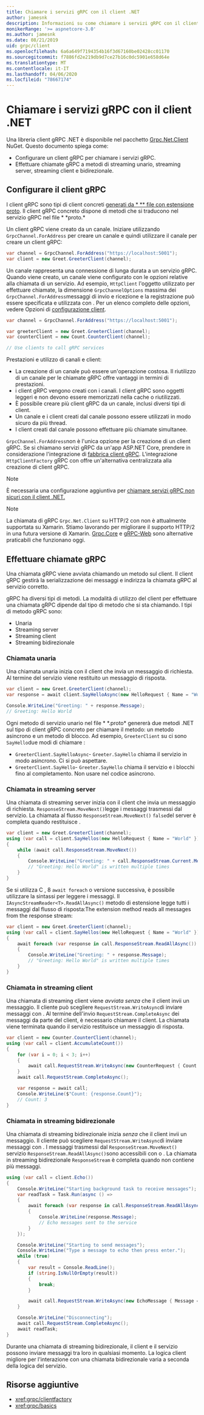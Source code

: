 ```yaml
---
title: Chiamare i servizi gRPC con il client .NET
author: jamesnk
description: Informazioni su come chiamare i servizi gRPC con il client gRPC .NET.
monikerRange: '>= aspnetcore-3.0'
ms.author: jamesnk
ms.date: 08/21/2019
uid: grpc/client
ms.openlocfilehash: 6a6a649f7194354b16f3d67160be02428cc01170
ms.sourcegitcommit: f7886fd2e219db9d7ce27b16c0dc5901e658d64e
ms.translationtype: MT
ms.contentlocale: it-IT
ms.lasthandoff: 04/06/2020
ms.locfileid: "78667174"
---
```

# <a name="call-grpc-services-with-the-net-client"></a>Chiamare i servizi gRPC con il client .NET

Una libreria client gRPC .NET è disponibile nel pacchetto [Grpc.Net.Client](https://www.nuget.org/packages/Grpc.Net.Client) NuGet. Questo documento spiega come:

* Configurare un client gRPC per chiamare i servizi gRPC.
* Effettuare chiamate gRPC a metodi di streaming unario, streaming server, streaming client e bidirezionale.

## <a name="configure-grpc-client"></a>Configurare il client gRPC

I client gRPC sono tipi di client concreti [generati da * \** file con estensione proto](xref:grpc/basics#generated-c-assets). Il client gRPC concreto dispone di metodi che si traducono nel servizio gRPC nel file * \*proto.*

Un client gRPC viene creato da un canale. Iniziare utilizzando `GrpcChannel.ForAddress` per creare un canale e quindi utilizzare il canale per creare un client gRPC:

```csharp
var channel = GrpcChannel.ForAddress("https://localhost:5001");
var client = new Greet.GreeterClient(channel);
```

Un canale rappresenta una connessione di lunga durata a un servizio gRPC. Quando viene creato, un canale viene configurato con le opzioni relative alla chiamata di un servizio. Ad esempio, `HttpClient` l'oggetto utilizzato per effettuare chiamate, la dimensione `GrpcChannelOptions` massima dei `GrpcChannel.ForAddress`messaggi di invio e ricezione e la registrazione può essere specificata e utilizzata con . Per un elenco completo delle opzioni, vedere Opzioni di [configurazione client](xref:grpc/configuration#configure-client-options).

```csharp
var channel = GrpcChannel.ForAddress("https://localhost:5001");

var greeterClient = new Greet.GreeterClient(channel);
var counterClient = new Count.CounterClient(channel);

// Use clients to call gRPC services
```

Prestazioni e utilizzo di canali e client:

* La creazione di un canale può essere un'operazione costosa. Il riutilizzo di un canale per le chiamate gRPC offre vantaggi in termini di prestazioni.
* i client gRPC vengono creati con i canali. I client gRPC sono oggetti leggeri e non devono essere memorizzati nella cache o riutilizzati.
* È possibile creare più client gRPC da un canale, inclusi diversi tipi di client.
* Un canale e i client creati dal canale possono essere utilizzati in modo sicuro da più thread.
* I client creati dal canale possono effettuare più chiamate simultanee.

`GrpcChannel.ForAddress`non è l'unica opzione per la creazione di un client gRPC. Se si chiamano servizi gRPC da un'app ASP.NET Core, prendere in considerazione l'integrazione di [fabbrica client gRPC](xref:grpc/clientfactory). L'integrazione `HttpClientFactory` gRPC con offre un'alternativa centralizzata alla creazione di client gRPC.

> [!NOTE]
> È necessaria una configurazione aggiuntiva per [chiamare servizi gRPC non sicuri con il client .NET.](xref:grpc/troubleshoot#call-insecure-grpc-services-with-net-core-client)

> [!NOTE]
> La chiamata di gRPC `Grpc.Net.Client` su HTTP/2 con non è attualmente supportata su Xamarin. Stiamo lavorando per migliorare il supporto HTTP/2 in una futura versione di Xamarin. [Grpc.Core](https://www.nuget.org/packages/Grpc.Core) e [gRPC-Web](xref:grpc/browser) sono alternative praticabili che funzionano oggi.

## <a name="make-grpc-calls"></a>Effettuare chiamate gRPC

Una chiamata gRPC viene avviata chiamando un metodo sul client. Il client gRPC gestirà la serializzazione dei messaggi e indirizza la chiamata gRPC al servizio corretto.

gRPC ha diversi tipi di metodi. La modalità di utilizzo del client per effettuare una chiamata gRPC dipende dal tipo di metodo che si sta chiamando. I tipi di metodo gRPC sono:

* Unaria
* Streaming server
* Streaming client
* Streaming bidirezionale

### <a name="unary-call"></a>Chiamata unaria

Una chiamata unaria inizia con il client che invia un messaggio di richiesta. Al termine del servizio viene restituito un messaggio di risposta.

```csharp
var client = new Greet.GreeterClient(channel);
var response = await client.SayHelloAsync(new HelloRequest { Name = "World" });

Console.WriteLine("Greeting: " + response.Message);
// Greeting: Hello World
```

Ogni metodo di servizio unario nel file * \*.proto* genererà due metodi .NET sul tipo di client gRPC concreto per chiamare il metodo: un metodo asincrono e un metodo di blocco. Ad esempio, `GreeterClient` su ci sono `SayHello`due modi di chiamare :

* `GreeterClient.SayHelloAsync`- `Greeter.SayHello` chiama il servizio in modo asincrono. Ci si può aspettare.
* `GreeterClient.SayHello`- `Greeter.SayHello` chiama il servizio e i blocchi fino al completamento. Non usare nel codice asincrono.

### <a name="server-streaming-call"></a>Chiamata in streaming server

Una chiamata di streaming server inizia con il client che invia un messaggio di richiesta. `ResponseStream.MoveNext()`legge i messaggi trasmessi dal servizio. La chiamata al flusso `ResponseStream.MoveNext()` `false`del server è completa quando restituisce .

```csharp
var client = new Greet.GreeterClient(channel);
using (var call = client.SayHellos(new HelloRequest { Name = "World" }))
{
    while (await call.ResponseStream.MoveNext())
    {
        Console.WriteLine("Greeting: " + call.ResponseStream.Current.Message);
        // "Greeting: Hello World" is written multiple times
    }
}
```

Se si utilizza C , 8 `await foreach` o versione successiva, è possibile utilizzare la sintassi per leggere i messaggi. Il `IAsyncStreamReader<T>.ReadAllAsync()` metodo di estensione legge tutti i messaggi dal flusso di risposta:The extension method reads all messages from the response stream:

```csharp
var client = new Greet.GreeterClient(channel);
using (var call = client.SayHellos(new HelloRequest { Name = "World" }))
{
    await foreach (var response in call.ResponseStream.ReadAllAsync())
    {
        Console.WriteLine("Greeting: " + response.Message);
        // "Greeting: Hello World" is written multiple times
    }
}
```

### <a name="client-streaming-call"></a>Chiamata in streaming client

Una chiamata di streaming client viene *avviata senza* che il client invii un messaggio. Il cliente può scegliere `RequestStream.WriteAsync`di inviare messaggi con . Al termine dell'invio `RequestStream.CompleteAsync` dei messaggi da parte del client, è necessario chiamare il client. La chiamata viene terminata quando il servizio restituisce un messaggio di risposta.

```csharp
var client = new Counter.CounterClient(channel);
using (var call = client.AccumulateCount())
{
    for (var i = 0; i < 3; i++)
    {
        await call.RequestStream.WriteAsync(new CounterRequest { Count = 1 });
    }
    await call.RequestStream.CompleteAsync();

    var response = await call;
    Console.WriteLine($"Count: {response.Count}");
    // Count: 3
}
```

### <a name="bi-directional-streaming-call"></a>Chiamata in streaming bidirezionale

Una chiamata di streaming bidirezionale inizia *senza* che il client invii un messaggio. Il cliente può scegliere `RequestStream.WriteAsync`di inviare messaggi con . I messaggi trasmessi dal `ResponseStream.MoveNext()` servizio `ResponseStream.ReadAllAsync()`sono accessibili con o . La chiamata in streaming bidirezionale `ResponseStream` è completa quando non contiene più messaggi.

```csharp
using (var call = client.Echo())
{
    Console.WriteLine("Starting background task to receive messages");
    var readTask = Task.Run(async () =>
    {
        await foreach (var response in call.ResponseStream.ReadAllAsync())
        {
            Console.WriteLine(response.Message);
            // Echo messages sent to the service
        }
    });

    Console.WriteLine("Starting to send messages");
    Console.WriteLine("Type a message to echo then press enter.");
    while (true)
    {
        var result = Console.ReadLine();
        if (string.IsNullOrEmpty(result))
        {
            break;
        }

        await call.RequestStream.WriteAsync(new EchoMessage { Message = result });
    }

    Console.WriteLine("Disconnecting");
    await call.RequestStream.CompleteAsync();
    await readTask;
}
```

Durante una chiamata di streaming bidirezionale, il client e il servizio possono inviare messaggi tra loro in qualsiasi momento. La logica client migliore per l'interazione con una chiamata bidirezionale varia a seconda della logica del servizio.

## <a name="additional-resources"></a>Risorse aggiuntive

* <xref:grpc/clientfactory>
* <xref:grpc/basics>
